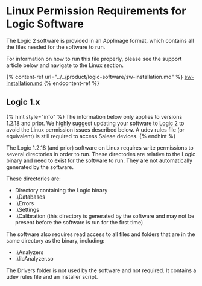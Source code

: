 # Linux Permission Requirements for Logic Software

The Logic 2 software is provided in an AppImage format, which contains all the files needed for the software to run.

For information on how to run this file properly, please see the support article below and navigate to the Linux section.

{% content-ref url="../../product/logic-software/sw-installation.md" %}
[sw-installation.md](../../product/logic-software/sw-installation.md)
{% endcontent-ref %}

## Logic 1.x

{% hint style="info" %}
The information below only applies to versions 1.2.18 and prior. We highly suggest updating your software to [Logic 2](https://ideas.saleae.com/f/changelog/) to avoid the Linux permission issues described below. A udev rules file (or equivalent) is still required to access Saleae devices.
{% endhint %}

The Logic 1.2.18 (and prior) software on Linux requires write permissions to several directories in order to run. These directories are relative to the Logic binary and need to exist for the software to run. They are not automatically generated by the software.

These directories are:

* Directory containing the Logic binary
* .\Databases
* .\Errors
* .\Settings
* .\Calibration (this directory is generated by the software and may not be present before the software is run for the first time)

The software also requires read access to all files and folders that are in the same directory as the binary, including:

* .\Analyzers
* .\libAnalyzer.so

The Drivers folder is not used by the software and not required. It contains a udev rules file and an installer script.
